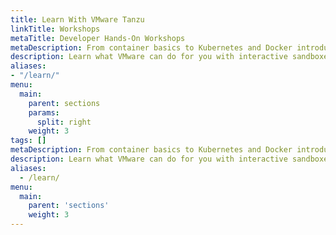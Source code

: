 ```yaml
---
title: Learn With VMware Tanzu
linkTitle: Workshops
metaTitle: Developer Hands-On Workshops
metaDescription: From container basics to Kubernetes and Docker introductions, VMware Tanzu provides developers hands-on, self-paced workshops to strengthen industry skills.
description: Learn what VMware can do for you with interactive sandboxes.
aliases:
- "/learn/"
menu:
  main:
    parent: sections
    params:
      split: right
    weight: 3
tags: []
metaDescription: From container basics to Kubernetes and Docker introductions, VMware Tanzu provides developers hands-on, self-paced workshops to strengthen industry skills.
description: Learn what VMware can do for you with interactive sandboxes.
aliases:
  - /learn/
menu:
  main:
    parent: 'sections'
    weight: 3
---
```

